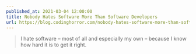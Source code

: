 ```yaml
---
published_at: 2021-03-04 12:00:00
title: Nobody Hates Software More Than Software Developers
url: https://blog.codinghorror.com/nobody-hates-software-more-than-software-developers/
---
```


<blockquote><p>I hate software – most of all and especially my own – because I know how hard it is to get it right.</p></blockquote>

